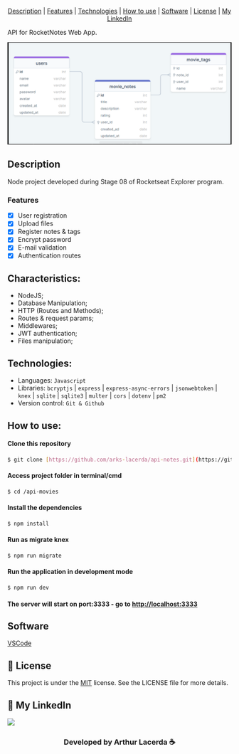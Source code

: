 <p align="center">
 <a href="#Description">Description</a> |
 <a href="#Features">Features</a> | 
 <a href="#Technologies">Technologies</a> |
 <a href="#How to use">How to use</a> |
 <a href="#Software">Software</a> |
 <a href="#License">License</a> |
 <a href="#MyLinkedIn">My LinkedIn</a> 
</p>

API for RocketNotes Web App.

![image](./.github/preview.png)

<div id="Description">

## Description

Node project developed during Stage 08 of Rocketseat Explorer program.

</div>
<div id="Features">

### Features

- [x] User registration
- [x] Upload files
- [x] Register notes & tags
- [x] Encrypt password
- [x] E-mail validation
- [x] Authentication routes

</div>
<div id="Characteristics">

## Characteristics:

- NodeJS;
- Database Manipulation;
- HTTP (Routes and Methods);
- Routes & request params;
- Middlewares;
- JWT authentication;
- Files manipulation;

</div>
<div id="Technologies">

## Technologies:

- Languages: `Javascript`
- Libraries: `bcryptjs` | `express` | `express-async-errors` | `jsonwebtoken` | `knex` | `sqlite` | `sqlite3` | `multer` | `cors` | `dotenv` | `pm2`
- Version control: `Git & Github`

</div>
<div id="How to use">

## How to use:

#### Clone this repository

```bash
$ git clone [https://github.com/arks-lacerda/api-notes.git](https://github.com/arks-lacerda/api-movies.git)
```

#### Access project folder in terminal/cmd

```bash
$ cd /api-movies
```

#### Install the dependencies

```bash
$ npm install
```

#### Run as migrate knex

```bash
$ npm run migrate
```

#### Run the application in development mode

```bash
$ npm run dev
```

#### The server will start on port:3333 - go to <http://localhost:3333>

</div>
<div id="Software">

## Software

[VSCode](https://insiders.vscode.dev/)

</div>
<div id="License">

## 📝 License

This project is under the [MIT]() license. See the LICENSE file for more details.

</div>
<div id="MyLinkedIn">

## 🔎 My LinkedIn

<a href="https://www.linkedin.com/in/arks-lacerda/"><img src="https://img.shields.io/badge/LinkedIn-0077B5?style=for-the-badge&logo=linkedin&logoColor=white"/></a>

<h3 align="center">Developed by Arthur Lacerda ☕</h3>
</div>
